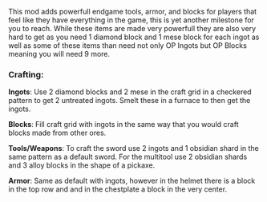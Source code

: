 This mod adds powerfull endgame tools, armor, and blocks for players that feel like they have everything in the game, this is yet another milestone for you to reach. While these items are made very powerfull they are also very hard to get as you need 1 diamond block and 1 mese block for each ingot as well as some of these items than need not only OP Ingots but OP Blocks meaning you will need 9 more.

### Crafting:

**Ingots**: Use 2 diamond blocks and 2 mese in the craft grid in a checkered pattern to get 2 untreated ingots. Smelt these in a furnace to then get the ingots.

**Blocks**: Fill craft grid with ingots in the same way that you would craft blocks made from other ores.

**Tools/Weapons**: To craft the sword use 2 ingots and 1 obsidian shard in the same pattern as a default sword. For the multitool use 2 obsidian shards and 3 alloy blocks in the shape of a pickaxe.

**Armor**: Same as default with ingots, however in the helmet there is a block in the top row and and in the chestplate a block in the very center.
